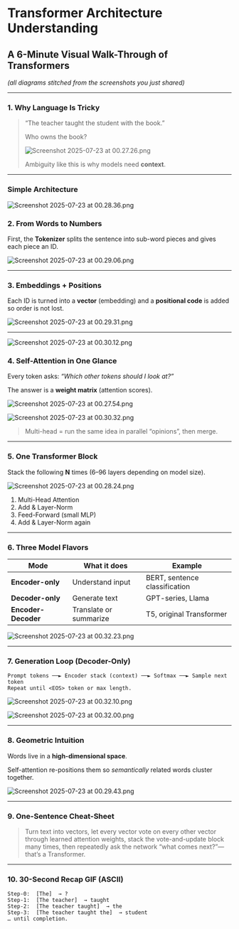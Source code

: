 # Transformer Architecture Understanding

## A 6-Minute Visual Walk-Through of Transformers

*(all diagrams stitched from the screenshots you just shared)*

---

### 1. Why Language Is Tricky

> “The teacher taught the student with the book.”
> 
> 
> Who owns the book?
> 
> ![Screenshot 2025-07-23 at 00.27.26.png](https://img.notionusercontent.com/s3/prod-files-secure%2F810a7467-b0b6-4699-a1b9-d61322144746%2Fffd76bb0-d7c6-4c21-8e56-eb2fcb99a7a9%2FScreenshot_2025-07-23_at_00.27.26.png/size/w=1350?exp=1754898109&sig=aRU3rOpYkvzsMMrEHNzah_KspkeYVrZenQpoyR__e0M&wasReauthorized=true)
> 
> Ambiguity like this is why models need **context**.
> 

---

### Simple Architecture

![Screenshot 2025-07-23 at 00.28.36.png](https://img.notionusercontent.com/s3/prod-files-secure%2F810a7467-b0b6-4699-a1b9-d61322144746%2F411aa2ab-68c3-40ab-8f1b-8029f187a7b1%2FScreenshot_2025-07-23_at_00.28.36.png/size/w=1420?exp=1754898214&sig=Iss-lC2pdHpLR3AL0-TkMJmQNtynTyoujw-tGt-UB2k&id=2381f07b-36b0-80bc-b555-f8ec3ec8f898&table=block&userId=68b2fc3d-8d28-47eb-a949-98a40ce68389)

### 2. From Words to Numbers

First, the **Tokenizer** splits the sentence into sub-word pieces and gives each piece an ID.

![Screenshot 2025-07-23 at 00.29.06.png](https://img.notionusercontent.com/s3/prod-files-secure%2F810a7467-b0b6-4699-a1b9-d61322144746%2F411aa2ab-68c3-40ab-8f1b-8029f187a7b1%2FScreenshot_2025-07-23_at_00.28.36.png/size/w=1420?exp=1754898214&sig=Iss-lC2pdHpLR3AL0-TkMJmQNtynTyoujw-tGt-UB2k&id=2381f07b-36b0-80bc-b555-f8ec3ec8f898&table=block&userId=68b2fc3d-8d28-47eb-a949-98a40ce68389)

---

### 3. Embeddings + Positions

Each ID is turned into a **vector** (embedding) and a **positional code** is added so order is not lost.

![Screenshot 2025-07-23 at 00.29.31.png](https://img.notionusercontent.com/s3/prod-files-secure%2F810a7467-b0b6-4699-a1b9-d61322144746%2F1321cdcb-eaba-4dc2-83c2-dfe4228f4d57%2FScreenshot_2025-07-23_at_00.29.06.png/size/w=1420?exp=1754897402&sig=VwZwjDkLqBOOLF1wf7beWj-tFOVxvQwAWkyEU7z2Ajw&wasReauthorized=true)

---

![Screenshot 2025-07-23 at 00.30.12.png](https://img.notionusercontent.com/s3/prod-files-secure%2F810a7467-b0b6-4699-a1b9-d61322144746%2F0ea27e78-1d8f-4690-bfa6-239197505465%2FScreenshot_2025-07-23_at_00.30.12.png/size/w=1420?exp=1754897810&sig=FLnl8Ke3_NzINcBrBvr2U1p5z9OTcKQr_hcM5GjITl0&wasReauthorized=true)

### 4. Self-Attention in One Glance

Every token asks: *“Which other tokens should I look at?”*

The answer is a **weight matrix** (attention scores).

![Screenshot 2025-07-23 at 00.27.54.png](https://img.notionusercontent.com/s3/prod-files-secure%2F810a7467-b0b6-4699-a1b9-d61322144746%2Fe4c434ae-c0a9-4c6d-bb10-aed1c4d309f6%2FScreenshot_2025-07-23_at_00.27.54.png/size/w=1420?exp=1754897622&sig=Quk_G_uCsdSuzRwB5N08jSvXcUsFjXVnzfoCNjzHqX8&wasReauthorized=true)

![Screenshot 2025-07-23 at 00.30.32.png](https://img.notionusercontent.com/s3/prod-files-secure%2F810a7467-b0b6-4699-a1b9-d61322144746%2F570fdaad-9efd-4199-8071-3a96923adc95%2FScreenshot_2025-07-23_at_00.30.32.png/size/w=1420?exp=1754897695&sig=c3kFLvbCeuqd2bBHruJ-tFPKj62sroGxqP-7kpruSRw&wasReauthorized=true)

> Multi-head = run the same idea in parallel “opinions”, then merge.
> 

---

### 5. One Transformer Block

Stack the following **N** times (6–96 layers depending on model size).

![Screenshot 2025-07-23 at 00.28.24.png](https://img.notionusercontent.com/s3/prod-files-secure%2F810a7467-b0b6-4699-a1b9-d61322144746%2Fa61ac58e-ca11-4832-906a-557b1fb80ef9%2FScreenshot_2025-07-23_at_00.28.24.png/size/w=1420?exp=1754897697&sig=jIsiYDhNmRWWcwa7Lc7kuVlTsSYSlBy9TMeQ0az07qQ&wasReauthorized=true)

1. Multi-Head Attention
2. Add & Layer-Norm
3. Feed-Forward (small MLP)
4. Add & Layer-Norm again

---

### 6. Three Model Flavors

| Mode | What it does | Example |
| --- | --- | --- |
| **Encoder-only** | Understand input | BERT, sentence classification |
| **Decoder-only** | Generate text | GPT-series, Llama |
| **Encoder-Decoder** | Translate or summarize | T5, original Transformer |

![Screenshot 2025-07-23 at 00.32.23.png](https://img.notionusercontent.com/s3/prod-files-secure%2F810a7467-b0b6-4699-a1b9-d61322144746%2Fb1f1b355-62af-4d8a-b745-f95fb6c9219b%2FScreenshot_2025-07-23_at_00.32.23.png/size/w=1420?exp=1754897699&sig=1wvZBVLx1aMkKQeM7sFH4G4pvKduAJHsUxIsNPlG8-4&wasReauthorized=true)

---

### 7. Generation Loop (Decoder-Only)

```
Prompt tokens ──► Encoder stack (context) ──► Softmax ──► Sample next token
Repeat until <EOS> token or max length.

```

![Screenshot 2025-07-23 at 00.32.10.png](https://img.notionusercontent.com/s3/prod-files-secure%2F810a7467-b0b6-4699-a1b9-d61322144746%2Fc743666a-f53d-4308-b739-bbb1f1a76d3b%2FScreenshot_2025-07-23_at_00.32.10.png/size/w=1420?exp=1754897701&sig=-p3fagOp_KQ2ZQlF2eynbCg-N2D4MiztnlpeXaIBS2A&wasReauthorized=true)

![Screenshot 2025-07-23 at 00.32.00.png](https://img.notionusercontent.com/s3/prod-files-secure%2F810a7467-b0b6-4699-a1b9-d61322144746%2F937fe570-c2ec-478f-8d40-360ece894a92%2FScreenshot_2025-07-23_at_00.32.00.png/size/w=1420?exp=1754897703&sig=Hw6KmqqmuIJZ-vt5B-axiA7CjFFij2B5IZ5VYwrmH8E&wasReauthorized=true)

---

### 8. Geometric Intuition

Words live in a **high-dimensional space**.

Self-attention re-positions them so *semantically* related words cluster together.

![Screenshot 2025-07-23 at 00.29.43.png](https://img.notionusercontent.com/s3/prod-files-secure%2F810a7467-b0b6-4699-a1b9-d61322144746%2F8efc6fb9-9007-42b2-ab2a-fcb2f5419959%2FScreenshot_2025-07-23_at_00.29.43.png/size/w=1420?exp=1754897705&sig=z9ql2fJl-sUa9Q32dVyKsOL2evtqnzS9Hd2So0JErcY&wasReauthorized=true)

---

### 9. One-Sentence Cheat-Sheet

> Turn text into vectors, let every vector vote on every other vector through learned attention weights, stack the vote-and-update block many times, then repeatedly ask the network “what comes next?”—that’s a Transformer.
> 

---

### 10. 30-Second Recap GIF (ASCII)

```
Step-0:  [The]  → ?
Step-1:  [The teacher]  → taught
Step-2:  [The teacher taught]  → the
Step-3:  [The teacher taught the]  → student
… until completion.

```